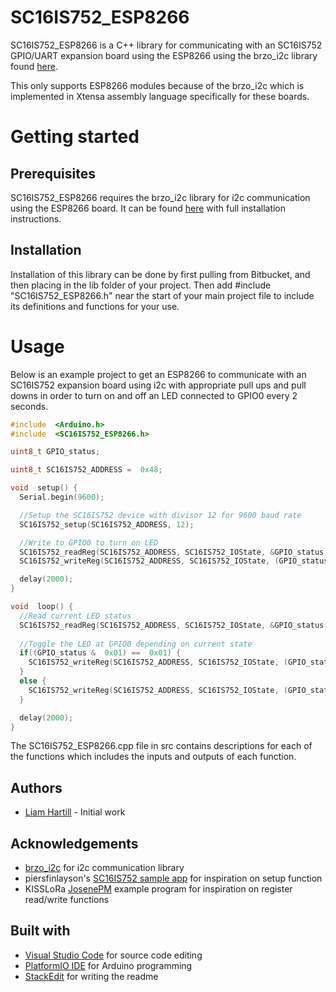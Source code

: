 # SC16IS752_ESP8266

SC16IS752_ESP8266 is a C++ library for communicating with an SC16IS752 GPIO/UART expansion board using the ESP8266 using the brzo_i2c library found [here](https://github.com/pasko-zh/brzo_i2c).

This only supports ESP8266 modules because of the brzo_i2c which is implemented in Xtensa assembly language specifically for these boards.

# Getting started

## Prerequisites
SC16IS752_ESP8266 requires the brzo_i2c library for i2c communication using the ESP8266 board. It can be found [here](https://github.com/pasko-zh/brzo_i2c) with full installation instructions.

## Installation
Installation of this library can be done by first pulling from Bitbucket, and then placing in the lib folder of your project. Then add #include "SC16IS752_ESP8266.h" near the start of your main project file to include its definitions and functions for your use.

# Usage
Below is an example project to get an ESP8266 to communicate with an SC16IS752 expansion board using i2c with appropriate pull ups and pull downs in order to turn on and off an LED connected to GPIO0 every 2 seconds.
```c++
#include  <Arduino.h>
#include  <SC16IS752_ESP8266.h>

uint8_t GPIO_status;

uint8_t SC16IS752_ADDRESS =  0x48;

void  setup() {
  Serial.begin(9600);

  //Setup the SC16IS752 device with divisor 12 for 9600 baud rate
  SC16IS752_setup(SC16IS752_ADDRESS, 12);

  //Write to GPIO0 to turn on LED
  SC16IS752_readReg(SC16IS752_ADDRESS, SC16IS752_IOState, &GPIO_status, SC16IS752_CHANNEL_A);
  SC16IS752_writeReg(SC16IS752_ADDRESS, SC16IS752_IOState, (GPIO_status |  0x01), SC16IS752_CHANNEL_A);

  delay(2000);
}

void  loop() {
  //Read current LED status
  SC16IS752_readReg(SC16IS752_ADDRESS, SC16IS752_IOState, &GPIO_status, SC16IS752_CHANNEL_A);
	
  //Toggle the LED at GPIO0 depending on current state
  if((GPIO_status &  0x01) ==  0x01) {
    SC16IS752_writeReg(SC16IS752_ADDRESS, SC16IS752_IOState, (GPIO_status &  0xFE), SC16IS752_CHANNEL_A);
  }
  else {
    SC16IS752_writeReg(SC16IS752_ADDRESS, SC16IS752_IOState, (GPIO_status |  0x01), SC16IS752_CHANNEL_A);
  }

  delay(2000);
}
```
The SC16IS752_ESP8266.cpp file in src contains descriptions for each of the functions which includes the inputs and outputs of each function.

## Authors
* [Liam Hartill](https://github.com/liamaha) - Initial work

## Acknowledgements
* [brzo_i2c](https://github.com/pasko-zh/brzo_i2c) for i2c communication library
* piersfinlayson's [SC16IS752 sample app](https://github.com/piersfinlayson/sc16is752-esp) for inspiration on setup function
* KISSLoRa [JosenePM](https://github.com/YourproductSmarter/KISSLoRa-demo/tree/master/Examples/JosenePM) example program for inspiration on register read/write functions

## Built with
* [Visual Studio Code](https://code.visualstudio.com/) for source code editing
* [PlatformIO IDE](https://platformio.org/platformio-ide) for Arduino programming
* [StackEdit](https://stackedit.io/) for writing the readme
